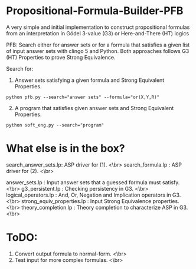 # Propositional-Formula-Builder-PFB
A very simple and initial implementation to construct propositional formulas from an interpretation in Gödel 3-value (G3) or Here-and-There (HT) logics

PFB: Search either for answer sets or for a formula that satisfies a given list of input answer sets with clingo 5 and Python.
Both approaches follows G3 (HT) Properties to prove Strong Equivalence.

Search for:
1) Answer sets satisfying a given formula and Strong Equivalent Properties.
```
python pfb.py --search="answer sets" --formula="or(X,Y,R)"
```
2) A program that satisfies given answer sets and Strong Equivalent Properties.
```
python soft_eng.py --search="program"
```

# What else is in the box?
search_answer_sets.lp: ASP driver for (1). <\br>
search_formula.lp : ASP driver for (2). <\br>

answer_sets.lp : Input answer sets that a guessed formula must satisfy. <\br>
g3_persistent.lp : Checking persistency in G3. <\br>
logical_operators.lp : And, Or, Negation and Implication operators in G3. <\br>
strong_equiv_properties.lp : Input Strong Equivalence properties. <\br>
theory_completion.lp : Theory completion to characterize ASP in G3. <\br>

# ToDO:
1. Convert output formula to normal-form. <\br>
2. Test input for more complex formulas. <\br>
